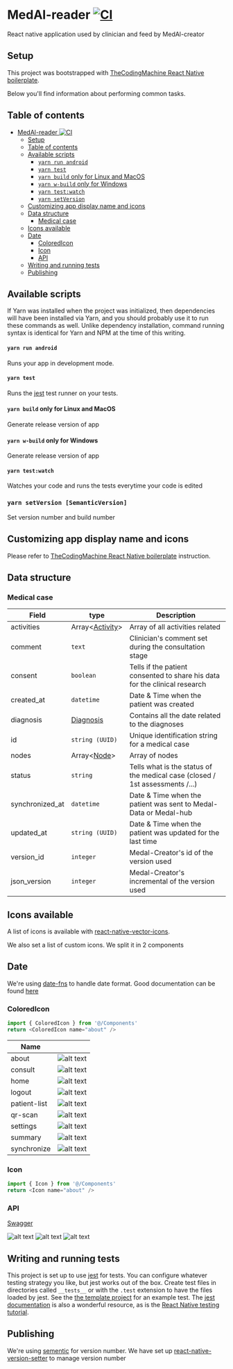 # MedAl-reader [![CI](https://github.com/Wavemind/liwi-medal-reader/actions/workflows/node.js.yml/badge.svg?branch=develop)](https://github.com/Wavemind/liwi-medal-reader/actions/workflows/node.js.yml)

React native application used by clinician and feed by MedAl-creator

## Setup

This project was bootstrapped with [TheCodingMachine React Native boilerplate](https://github.com/thecodingmachine/react-native-boilerplate).

Below you'll find information about performing common tasks.

## Table of contents

- [MedAl-reader ![CI](https://github.com/Wavemind/liwi-medal-reader/actions/workflows/node.js.yml)](#medal-reader-)
  - [Setup](#setup)
  - [Table of contents](#table-of-contents)
  - [Available scripts](#available-scripts)
      - [`yarn run android`](#yarn-run-android)
      - [`yarn test`](#yarn-test)
      - [`yarn build` only for Linux and MacOS](#yarn-build-only-for-linux-and-macos)
      - [`yarn w-build` only for Windows](#yarn-w-build-only-for-windows)
      - [`yarn test:watch`](#yarn-testwatch)
      - [`yarn setVersion`](#yarn-setversion-semanticversion)
  - [Customizing app display name and icons](#customizing-app-display-name-and-icon)
  - [Data structure](#data-structure)
    - [Medical case](#medical-case)
  - [Icons available](#icons-available)
  - [Date](#date)
    - [ColoredIcon](#coloredicon)
    - [Icon](#icon)
    - [API](#api)
  - [Writing and running tests](#writing-and-running-tests)
  - [Publishing](#publishing)

## Available scripts

If Yarn was installed when the project was initialized, then dependencies will have been installed via Yarn, and you should probably use it to run these commands as well. Unlike dependency installation, command running syntax is identical for Yarn and NPM at the time of this writing.

#### `yarn run android`

Runs your app in development mode.

#### `yarn test`

Runs the [jest](https://github.com/facebook/jest) test runner on your tests.

#### `yarn build` only for Linux and MacOS

Generate release version of app

#### `yarn w-build` only for Windows

Generate release version of app

#### `yarn test:watch`

Watches your code and runs the tests everytime your code is edited

### `yarn setVersion [SemanticVersion]`

Set version number and build number

## Customizing app display name and icons

Please refer to [TheCodingMachine React Native boilerplate](https://github.com/thecodingmachine/react-native-boilerplate) instruction.

## Data structure

### Medical case

| Field           | type                         | Description                                                                  |
| --------------- | ---------------------------- | ---------------------------------------------------------------------------- |
| activities      | Array<[Activity](#activity)> | Array of all activities related                                              |
| comment         | `text`                       | Clinician's comment set during the consultation stage                        |
| consent         | `boolean`                    | Tells if the patient consented to share his data for the clinical research   |
| created_at      | `datetime`                   | Date & Time when the patient was created                                     |
| diagnosis       | [Diagnosis](#diagnosis)      | Contains all the date related to the diagnoses                               |
| id              | `string (UUID)`              | Unique identification string for a medical case                              |
| nodes           | Array<[Node](#node)>         | Array of nodes                                                               |
| status          | `string`                     | Tells what is the status of the medical case (closed / 1st assessments /...) |
| synchronized_at | `datetime`                   | Date & Time when the patient was sent to Medal-Data or Medal-hub             |
| updated_at      | `string (UUID)`              | Date & Time when the patient was updated for the last time                   |
| version_id      | `integer`                    | Medal-Creator's id of the version used                                       |
| json_version    | `integer`                    | Medal-Creator's incremental of the version used                              |

## Icons available

A list of icons is available with [react-native-vector-icons](https://github.com/oblador/react-native-vector-icons).

We also set a list of custom icons. We split it in 2 components

## Date

We're using [date-fns](https://github.com/date-fns/date-fns) to handle date format. Good documentation can be found [here](https://github.com/you-dont-need/You-Dont-Need-Momentjs)


### ColoredIcon

```javascript
import { ColoredIcon } from '@/Components'
return <ColoredIcon name="about" />
```

| Name         |                                                                                                                                                      |
| ------------ | :--------------------------------------------------------------------------------------------------------------------------------------------------: |
| about        |        ![alt text](https://github.com/Wavemind/liwi-medal-reader/blob/develop/documentations/images/colored/about_color.png?raw=true 'alert')        |
| consult      |      ![alt text](https://github.com/Wavemind/liwi-medal-reader/blob/develop/documentations/images/colored/consult_color.png?raw=true 'consult')      |
| home         |         ![alt text](https://github.com/Wavemind/liwi-medal-reader/blob/develop/documentations/images/colored/home_color.png?raw=true 'home')         |
| logout       |       ![alt text](https://github.com/Wavemind/liwi-medal-reader/blob/develop/documentations/images/colored/logout_color.png?raw=true 'logout')       |
| patient-list | ![alt text](https://github.com/Wavemind/liwi-medal-reader/blob/develop/documentations/images/colored/patient-list_color.png?raw=true 'patient-list') |
| qr-scan      |      ![alt text](https://github.com/Wavemind/liwi-medal-reader/blob/develop/documentations/images/colored/qr-scan_color.png?raw=true 'qr-scan')      |
| settings     |     ![alt text](https://github.com/Wavemind/liwi-medal-reader/blob/develop/documentations/images/colored/settings_color.png?raw=true 'settings')     |
| summary      |      ![alt text](https://github.com/Wavemind/liwi-medal-reader/blob/develop/documentations/images/colored/summary_color.png?raw=true 'summary')      |
| synchronize  |  ![alt text](https://github.com/Wavemind/liwi-medal-reader/blob/develop/documentations/images/colored/synchronize_color.png?raw=true 'synchronize')  |

### Icon

```javascript
import { Icon } from '@/Components'
return <Icon name="about" />
```

### API
[Swagger](https://wavemind.github.io/liwi-medal-reader)

![alt text](https://github.com/Wavemind/liwi-medal-reader/blob/develop/documentations/images/setIcons-1.jpg?raw=true 'section 1')
![alt text](https://github.com/Wavemind/liwi-medal-reader/blob/develop/documentations/images/setIcons-2.jpg?raw=true 'section 2')
![alt text](https://github.com/Wavemind/liwi-medal-reader/blob/develop/documentations/images/setIcons-3.jpg?raw=true 'section 3')

## Writing and running tests

This project is set up to use [jest](https://facebook.github.io/jest/) for tests. You can configure whatever testing strategy you like, but jest works out of the box. Create test files in directories called `__tests__` or with the `.test` extension to have the files loaded by jest. See the [the template project](https://github.com/react-community/create-react-native-app/blob/master/react-native-scripts/template/App.test.js) for an example test. The [jest documentation](https://facebook.github.io/jest/docs/en/getting-started.html) is also a wonderful resource, as is the [React Native testing tutorial](https://facebook.github.io/jest/docs/en/tutorial-react-native.html).

## Publishing
We're using [sementic](https://semver.org) for version number. We have set up [react-native-version-setter](https://github.com/tj-mc/react-native-version-setter) to manage version number
